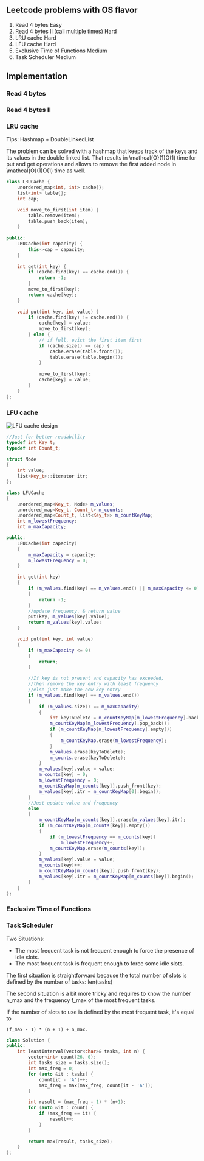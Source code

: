 ## Leetcode problems with OS flavor

1. Read 4 bytes         Easy
2. Read 4 bytes II (call multiple times)    Hard
3. LRU cache    Hard
4. LFU cache    Hard
5. Exclusive Time of Functions  Medium
6. Task Scheduler   Medium



## Implementation 

### Read 4 bytes

### Read 4 bytes II

### LRU cache
Tips: Hashmap + DoubleLinkedList

The problem can be solved with a hashmap that keeps track of the keys and its values in the double linked list. That results in \mathcal{O}(1)O(1) time for put and get operations and allows to remove the first added node in \mathcal{O}(1)O(1) time as well.

```c++
class LRUCache {
    unordered_map<int, int> cache{};
    list<int> table{};
    int cap;

    void move_to_first(int item) {
        table.remove(item);
        table.push_back(item);
    }
    
public:
    LRUCache(int capacity) {
        this->cap = capacity;
    }
    
    int get(int key) {
        if (cache.find(key) == cache.end()) {
            return -1;
        }
        move_to_first(key);
        return cache[key];
    }
    
    void put(int key, int value) {
        if (cache.find(key) != cache.end()) {
            cache[key] = value;
            move_to_first(key);
        } else {
            // if full, evict the first item first
            if (cache.size() == cap) {
                cache.erase(table.front());
                table.erase(table.begin());
            }
            
            move_to_first(key);
            cache[key] = value;
        }
    }
};
```
### LFU cache
![LFU cache design](https://assets.leetcode.com/users/images/4cb3255c-f77a-495d-a3ff-804583a7d5b8_1605533049.7540417.png)
```c++
//Just for better readability
typedef int Key_t;
typedef int Count_t;

struct Node
{
    int value;
    list<Key_t>::iterator itr;
};

class LFUCache
{
    unordered_map<Key_t, Node> m_values;
    unordered_map<Key_t, Count_t> m_counts;
    unordered_map<Count_t, list<Key_t>> m_countKeyMap;
    int m_lowestFrequency;
    int m_maxCapacity;

public:
    LFUCache(int capacity)
    {
        m_maxCapacity = capacity;
        m_lowestFrequency = 0;
    }

    int get(int key)
    {
        if (m_values.find(key) == m_values.end() || m_maxCapacity <= 0)
        {
            return -1;
        }
        //update frequency, & return value
        put(key, m_values[key].value);
        return m_values[key].value;
    }

    void put(int key, int value)
    {
        if (m_maxCapacity <= 0)
        {
            return;
        }

        //If key is not present and capacity has exceeded,
        //then remove the key entry with least frequency
        //else just make the new key entry
        if (m_values.find(key) == m_values.end())
        {
            if (m_values.size() == m_maxCapacity)
            {
                int keyToDelete = m_countKeyMap[m_lowestFrequency].back(); 
                m_countKeyMap[m_lowestFrequency].pop_back();
                if (m_countKeyMap[m_lowestFrequency].empty())
                {
                    m_countKeyMap.erase(m_lowestFrequency);
                }
                m_values.erase(keyToDelete);
                m_counts.erase(keyToDelete);
            }
            m_values[key].value = value;
            m_counts[key] = 0;
            m_lowestFrequency = 0;
            m_countKeyMap[m_counts[key]].push_front(key);
            m_values[key].itr = m_countKeyMap[0].begin();
        }
        //Just update value and frequency
        else
        {
            m_countKeyMap[m_counts[key]].erase(m_values[key].itr);
            if (m_countKeyMap[m_counts[key]].empty())
            {
                if (m_lowestFrequency == m_counts[key])
                    m_lowestFrequency++;
                m_countKeyMap.erase(m_counts[key]);
            }
            m_values[key].value = value;
            m_counts[key]++;
            m_countKeyMap[m_counts[key]].push_front(key);
            m_values[key].itr = m_countKeyMap[m_counts[key]].begin();
        }
    }
};
```
### Exclusive Time of Functions

### Task Scheduler
Two Situations: 
- The most frequent task is not frequent enough to force the presence of idle slots.
- The most frequent task is frequent enough to force some idle slots.

The first situation is straightforward because the total number of slots is defined by the number of tasks: len(tasks)

The second situation is a bit more tricky and requires to know the number n_max and the frequency f_max of the most frequent tasks.

If the number of slots to use is defined by the most frequent task, it's equal to  
    
    (f_max - 1) * (n + 1) + n_max.

```c++
class Solution {
public:
    int leastInterval(vector<char>& tasks, int n) {
        vector<int> count(26, 0);
        int tasks_size = tasks.size();
        int max_freq = 0;
        for (auto &it : tasks) {
            count[it - 'A']++; 
            max_freq = max(max_freq, count[it - 'A']);
        }

        int result = (max_freq - 1) * (n+1);
        for (auto &it : count) {
            if (max_freq == it) {
                result++;
            }
        }

        return max(result, tasks_size);
    }
};
```

